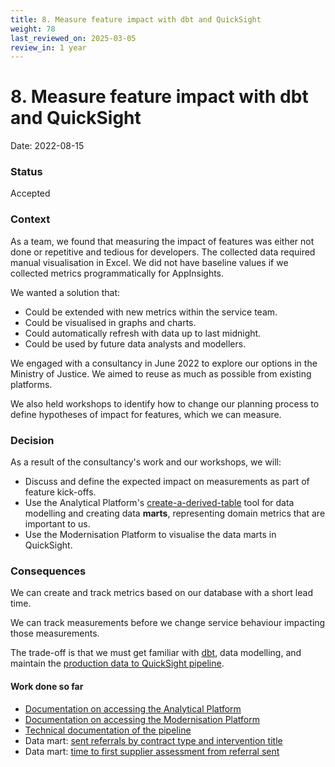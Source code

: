 ```yaml
---
title: 8. Measure feature impact with dbt and QuickSight
weight: 78
last_reviewed_on: 2025-03-05
review_in: 1 year
---
```


# 8. Measure feature impact with dbt and QuickSight

Date: 2022-08-15


### Status

Accepted


### Context

As a team, we found that measuring the impact of features was either not done or repetitive and tedious for developers.
The collected data required manual visualisation in Excel. We did not have baseline values if we collected metrics
programmatically for AppInsights.

We wanted a solution that:

- Could be extended with new metrics within the service team.
- Could be visualised in graphs and charts.
- Could automatically refresh with data up to last midnight.
- Could be used by future data analysts and modellers.

We engaged with a consultancy in June 2022 to explore our options in the Ministry of Justice.
We aimed to reuse as much as possible from existing platforms.

We also held workshops to identify how to change our planning process to define hypotheses of impact for features,
which we can measure.


### Decision

As a result of the consultancy's work and our workshops, we will:

- Discuss and define the expected impact on measurements as part of feature kick-offs.
- Use the Analytical Platform's [create-a-derived-table] tool for data modelling and creating data **marts**,
  representing domain metrics that are important to us.
- Use the Modernisation Platform to visualise the data marts in QuickSight.


### Consequences

We can create and track metrics based on our database with a short lead time.

We can track measurements before we change service behaviour impacting those measurements.

The trade-off is that we must get familiar with [dbt], data modelling, and maintain the [production data to QuickSight pipeline][bi-pipeline].


#### Work done so far

- [Documentation on accessing the Analytical Platform](../get-started/analytical-platform-access.html)
- [Documentation on accessing the Modernisation Platform](../get-started/BI-dashboard-access.html)
- [Technical documentation of the pipeline][bi-pipeline]
- Data mart: [sent referrals by contract type and intervention title](https://github.com/moj-analytical-services/create-a-derived-table/pull/127)
- Data mart: [time to first supplier assessment from referral sent](https://github.com/moj-analytical-services/create-a-derived-table/pull/132)


[create-a-derived-table]: https://github.com/moj-analytical-services/create-a-derived-table
[dbt]: https://docs.getdbt.com/guides/best-practices
[bi-pipeline]: ../integrations.html#data-transformation-pipeline
